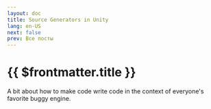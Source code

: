 ```yaml
---
layout: doc
title: Source Generators in Unity
lang: en-US
next: false
prev: Все посты
---
```


<script setup lang="ts">
import { useData } from 'vitepress'
import { Post, data as postsData } from 'posts.data.js'

const posts = getFilteredPosts();

function getFilteredPosts(): Post[] {
    return undefined;
}

</script>

# {{ $frontmatter.title }}

A bit about how to make code write code in the context of everyone's favorite buggy engine.

<ArticleList
    :tags="['sourcegenerator']"
    :lang="$frontmatter.lang"/>